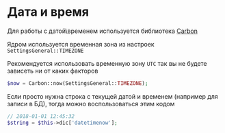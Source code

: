# Дата и время
Для работы с датой\временем используется библиотека [Carbon](http://carbon.nesbot.com)

Ядром используется временная зона из настроек `SettingsGeneral::TIMEZONE`

Рекомендуется использовать временную зону `UTC` так вы не будете зависеть ни от каких факторов
```php
$now = Carbon::now(SettingsGeneral::TIMEZONE);
```

Если просто нужна строка с текущей датой и временем (например для записи в БД), тогда можно воспользоваться этим кодом
```php
// 2018-01-01 12:45:32
$string = $this->dic['datetimenow'];
```